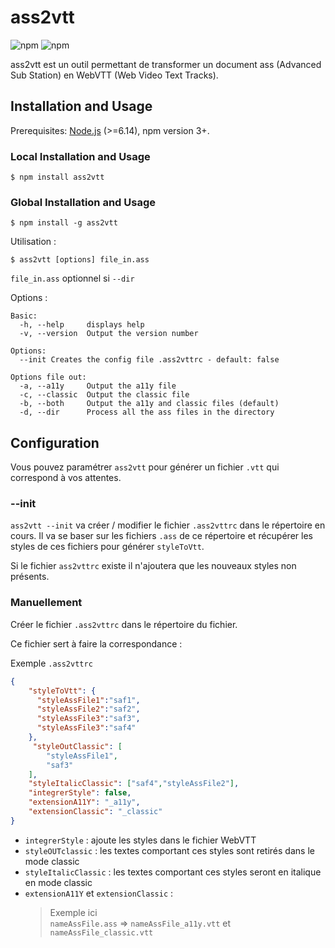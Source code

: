 # ass2vtt

![npm](https://img.shields.io/npm/v/ass2vtt)
![npm](https://img.shields.io/npm/dt/ass2vtt)

ass2vtt est un outil permettant de transformer un document ass (Advanced Sub Station) en WebVTT (Web Video Text Tracks).

## Installation and Usage

Prerequisites: [Node.js](https://nodejs.org/en/) (>=6.14), npm version 3+.

### Local Installation and Usage

```
$ npm install ass2vtt
```

### Global Installation and Usage

```
$ npm install -g ass2vtt
```

Utilisation :

```
$ ass2vtt [options] file_in.ass
```

`file_in.ass` optionnel si `--dir`

Options :

```
Basic:
  -h, --help     displays help
  -v, --version  Output the version number

Options:
  --init Creates the config file .ass2vttrc - default: false

Options file out:
  -a, --a11y     Output the a11y file
  -c, --classic  Output the classic file
  -b, --both     Output the a11y and classic files (default)
  -d, --dir      Process all the ass files in the directory
```

## Configuration

Vous pouvez paramétrer `ass2vtt` pour générer un fichier `.vtt` qui correspond à vos attentes.

### --init

`ass2vtt --init` va créer / modifier le fichier `.ass2vttrc` dans le répertoire en cours. Il va se baser sur les fichiers `.ass` de ce répertoire et récupérer les styles de ces fichiers pour générer `styleToVtt`.

Si le fichier `ass2vttrc` existe il n'ajoutera que les nouveaux styles non présents.

### Manuellement

Créer le fichier `.ass2vttrc` dans le répertoire du fichier.

Ce fichier sert à faire la correspondance :

Exemple `.ass2vttrc`

```json
{
    "styleToVtt": {
      "styleAssFile1":"saf1",
      "styleAssFile2":"saf2",
      "styleAssFile3":"saf3",
      "styleAssFile3":"saf4"
    },
     "styleOutClassic": [
        "styleAssFile1",
        "saf3"
    ],
    "styleItalicClassic": ["saf4","styleAssFile2"],
    "integrerStyle": false,
    "extensionA11Y": "_a11y",
    "extensionClassic": "_classic"
}
```

- `integrerStyle` : ajoute les styles dans le fichier WebVTT
- `styleOUTclassic` : les textes comportant ces styles sont retirés dans le mode classic
- `styleItalicClassic` : les textes comportant ces styles seront en italique en mode classic
- `extensionA11Y` et `extensionClassic` :
  > Exemple ici  
  > `nameAssFile.ass` => `nameAssFile_a11y.vtt` et  `nameAssFile_classic.vtt`
